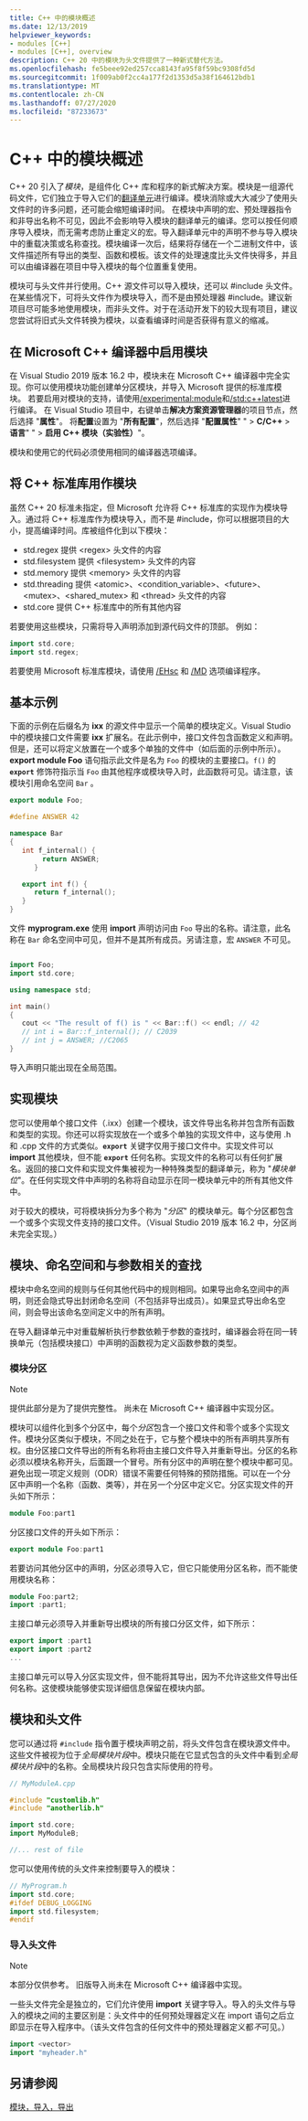```yaml
---
title: C++ 中的模块概述
ms.date: 12/13/2019
helpviewer_keywords:
- modules [C++]
- modules [C++], overview
description: C++ 20 中的模块为头文件提供了一种新式替代方法。
ms.openlocfilehash: fe5beee92ed257cca8143fa95f8f59bc9308fd5d
ms.sourcegitcommit: 1f009ab0f2cc4a177f2d1353d5a38f164612bdb1
ms.translationtype: MT
ms.contentlocale: zh-CN
ms.lasthandoff: 07/27/2020
ms.locfileid: "87233673"
---
```

# <a name="overview-of-modules-in-c"></a>C++ 中的模块概述

C++ 20 引入了*模块*，是组件化 C++ 库和程序的新式解决方案。模块是一组源代码文件，它们独立于导入它们的[翻译单元](https://wikipedia.org/wiki/Translation_unit_(programming))进行编译。模块消除或大大减少了使用头文件时的许多问题，还可能会缩短编译时间。 在模块中声明的宏、预处理器指令和非导出名称不可见，因此不会影响导入模块的翻译单元的编译。您可以按任何顺序导入模块，而无需考虑防止重定义的宏。导入翻译单元中的声明不参与导入模块中的重载决策或名称查找。模块编译一次后，结果将存储在一个二进制文件中，该文件描述所有导出的类型、函数和模板。该文件的处理速度比头文件快得多，并且可以由编译器在项目中导入模块的每个位置重复使用。

模块可与头文件并行使用。C++ 源文件可以导入模块，还可以 #include 头文件。在某些情况下，可将头文件作为模块导入，而不是由预处理器 #include。建议新项目尽可能多地使用模块，而非头文件。对于在活动开发下的较大现有项目，建议您尝试将旧式头文件转换为模块，以查看编译时间是否获得有意义的缩减。

## <a name="enable-modules-in-the-microsoft-c-compiler"></a>在 Microsoft C++ 编译器中启用模块

在 Visual Studio 2019 版本 16.2 中，模块未在 Microsoft C++ 编译器中完全实现。你可以使用模块功能创建单分区模块，并导入 Microsoft 提供的标准库模块。 若要启用对模块的支持，请使用[/experimental:module](../build/reference/experimental-module.md)和[/std:c++latest](../build/reference/std-specify-language-standard-version.md)进行编译。 在 Visual Studio 项目中，右键单击**解决方案资源管理器**的项目节点，然后选择 "**属性**"。 将**配置**设置为 "**所有配置**"，然后选择 "**配置属性**" "  >  **C/C++**  >  **语言**" "  >  **启用 C++ 模块（实验性）**"。

模块和使用它的代码必须使用相同的编译器选项编译。

## <a name="consume-the-c-standard-library-as-modules"></a>将 C++ 标准库用作模块

虽然 C++ 20 标准未指定，但 Microsoft 允许将 C++ 标准库的实现作为模块导入。通过将 C++ 标准库作为模块导入，而不是 #include，你可以根据项目的大小，提高编译时间。库被组件化到以下模块：

- std.regex 提供 \<regex> 头文件的内容
- std.filesystem 提供 \<filesystem> 头文件的内容
- std.memory 提供 \<memory> 头文件的内容
- std.threading 提供 \<atomic>、\<condition_variable>、\<future>、\<mutex>、\<shared_mutex> 和 \<thread> 头文件的内容
- std.core 提供 C++ 标准库中的所有其他内容

若要使用这些模块，只需将导入声明添加到源代码文件的顶部。 例如：

```cpp
import std.core;
import std.regex;
```

若要使用 Microsoft 标准库模块，请使用 [/EHsc](../build/reference/eh-exception-handling-model.md) 和 [/MD](../build/reference/md-mt-ld-use-run-time-library.md) 选项编译程序。

## <a name="basic-example"></a>基本示例

下面的示例在后缀名为 **ixx** 的源文件中显示一个简单的模块定义。Visual Studio 中的模块接口文件需要 **ixx** 扩展名。在此示例中，接口文件包含函数定义和声明。但是，还可以将定义放置在一个或多个单独的文件中（如后面的示例中所示）。**export module Foo** 语句指示此文件是名为 `Foo` 的模块的主要接口。`f()` 的 **`export`** 修饰符指示当 `Foo` 由其他程序或模块导入时，此函数将可见。请注意，该模块引用命名空间 `Bar` 。

```cpp
export module Foo;

#define ANSWER 42

namespace Bar
{
   int f_internal() {
        return ANSWER;
      }

   export int f() {
      return f_internal();
   }
}
```

文件 **myprogram.exe** 使用 **import** 声明访问由 `Foo` 导出的名称。请注意，此名称在 `Bar` 命名空间中可见，但并不是其所有成员。另请注意，宏 `ANSWER` 不可见。

```cpp

import Foo;
import std.core;

using namespace std;

int main()
{
   cout << "The result of f() is " << Bar::f() << endl; // 42
   // int i = Bar::f_internal(); // C2039
   // int j = ANSWER; //C2065
}

```

导入声明只能出现在全局范围。

## <a name="implementing-modules"></a>实现模块

您可以使用单个接口文件（.ixx）创建一个模块，该文件导出名称并包含所有函数和类型的实现。你还可以将实现放在一个或多个单独的实现文件中，这与使用 .h 和 .cpp 文件的方式类似。**`export`** 关键字仅用于接口文件中。实现文件可以 **import** 其他模块，但不能 **`export`** 任何名称。实现文件的名称可以有任何扩展名。返回的接口文件和实现文件集被视为一种特殊类型的翻译单元，称为 "*模块单位*"。在任何实现文件中声明的名称将自动显示在同一模块单元中的所有其他文件中。

对于较大的模块，可将模块拆分为多个称为 "*分区*" 的模块单元。每个分区都包含一个或多个实现文件支持的接口文件。（Visual Studio 2019 版本 16.2 中，分区尚未完全实现。）

## <a name="modules-namespaces-and-argument-dependent-lookup"></a>模块、命名空间和与参数相关的查找

模块中命名空间的规则与任何其他代码中的规则相同。如果导出命名空间中的声明，则还会隐式导出封闭命名空间（不包括非导出成员）。如果显式导出命名空间，则会导出该命名空间定义中的所有声明。

在导入翻译单元中对重载解析执行参数依赖于参数的查找时，编译器会将在同一转换单元（包括模块接口）中声明的函数视为定义函数参数的类型。

### <a name="module-partitions"></a>模块分区

> [!NOTE]
> 提供此部分是为了提供完整性。 尚未在 Microsoft C++ 编译器中实现分区。

模块可以组件化到多个分区中，每个*分区*包含一个接口文件和零个或多个实现文件。模块分区类似于模块，不同之处在于，它与整个模块中的所有声明共享所有权。由分区接口文件导出的所有名称将由主接口文件导入并重新导出。分区的名称必须以模块名称开头，后面跟一个冒号。所有分区中的声明在整个模块中都可见。避免出现一项定义规则（ODR）错误不需要任何特殊的预防措施。可以在一个分区中声明一个名称（函数、类等），并在另一个分区中定义它。分区实现文件的开头如下所示：

```cpp
module Foo:part1
```

分区接口文件的开头如下所示：

```cpp
export module Foo:part1
```

若要访问其他分区中的声明，分区必须导入它，但它只能使用分区名称，而不能使用模块名称：

```cpp
module Foo:part2;
import :part1;
```

主接口单元必须导入并重新导出模块的所有接口分区文件，如下所示：

```cpp
export import :part1
export import :part2
...
```

主接口单元可以导入分区实现文件，但不能将其导出，因为不允许这些文件导出任何名称。这使模块能够使实现详细信息保留在模块内部。

## <a name="modules-and-header-files"></a>模块和头文件

您可以通过将 `#include` 指令置于模块声明之前，将头文件包含在模块源文件中。这些文件被视为位于*全局模块片段*中。模块只能在它显式包含的头文件中看到*全局模块片段*中的名称。全局模块片段只包含实际使用的符号。

```cpp
// MyModuleA.cpp

#include "customlib.h"
#include "anotherlib.h"

import std.core;
import MyModuleB;

//... rest of file
```

您可以使用传统的头文件来控制要导入的模块：

```cpp
// MyProgram.h
import std.core;
#ifdef DEBUG_LOGGING
import std.filesystem;
#endif
```

### <a name="imported-header-files"></a>导入头文件

> [!NOTE]
> 本部分仅供参考。 旧版导入尚未在 Microsoft C++ 编译器中实现。

一些头文件完全是独立的，它们允许使用 **import** 关键字导入。导入的头文件与导入的模块之间的主要区别是：头文件中的任何预处理器定义在 import 语句之后立即显示在导入程序中。（该头文件包含的任何文件中的预处理器定义都*不*可见。）

```cpp
import <vector>
import "myheader.h"
```

## <a name="see-also"></a>另请参阅

[模块，导入，导出](import-export-module.md)
